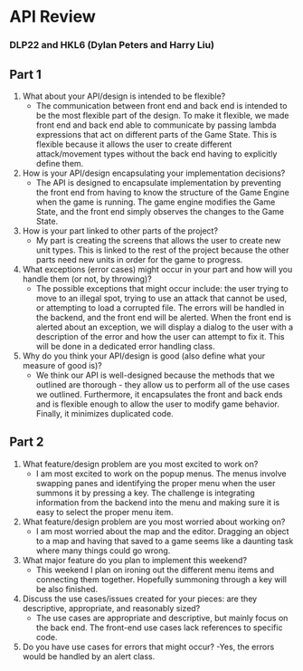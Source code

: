 # API Review
### DLP22 and HKL6 (Dylan Peters and Harry Liu)

## Part 1

1. What about your API/design is intended to be flexible?
	- The communication between front end and back end is intended to be the most flexible part of the design. To make it flexible, we made front end and back end able to communicate by passing lambda expressions that act on different parts of the Game State. This is flexible because it allows the user to create different attack/movement types without the back end having to explicitly define them.
2. How is your API/design encapsulating your implementation decisions?
	- The API is designed to encapsulate implementation by preventing the front end from having to know the structure of the Game Engine when the game is running. The game engine modifies the Game State, and the front end simply observes the changes to the Game State.
3. How is your part linked to other parts of the project?
	- My part is creating the screens that allows the user to create new unit types. This is linked to the rest of the project because the other parts need new units in order for the game to progress. 
4. What exceptions (error cases) might occur in your part and how will you handle them (or not, by throwing)?
	- The possible exceptions that might occur include: the user trying to move to an illegal spot, trying to use an attack  that cannot be used, or attempting to load a corrupted file. The errors will be handled in the backend, and the front end will be alerted. When the front end is alerted about an exception, we will display a dialog to the user with a description of the error and how the user can attempt to fix it. This will be done in a dedicated error handling class.
5. Why do you think your API/design is good (also define what your measure of good is)?
	- We think our API is well-designed because the methods that we outlined are thorough - they allow us to perform all of the use cases we outlined. Furthermore, it encapsulates the front and back ends and is flexible enough to allow the user to modify game behavior. Finally, it minimizes duplicated code.


## Part 2
1. What feature/design problem are you most excited to work on?
	- I am most excited to work on the popup menus. The menus involve swapping panes and identifying the proper menu when the user summons it by pressing a key. The challenge is integrating information from the backend into the menu and making sure it is easy to select the proper menu item.
2. What feature/design problem are you most worried about working on?
	- I am most worried about the map and the editor. Dragging an object to a map and having that saved to a game seems like a daunting task where many things could go wrong.
3. What major feature do you plan to implement this weekend?
	- This weekend I plan on ironing out the different menu items and connecting them together. Hopefully summoning through a key will be also finished.
4. Discuss the use cases/issues created for your pieces: are they descriptive, appropriate, and reasonably sized?
	- The use cases are appropriate and descriptive, but mainly focus on the back end. The front-end use cases lack references to specific code.
5. Do you have use cases for errors that might occur?
	-Yes, the errors would be handled by an alert class.
